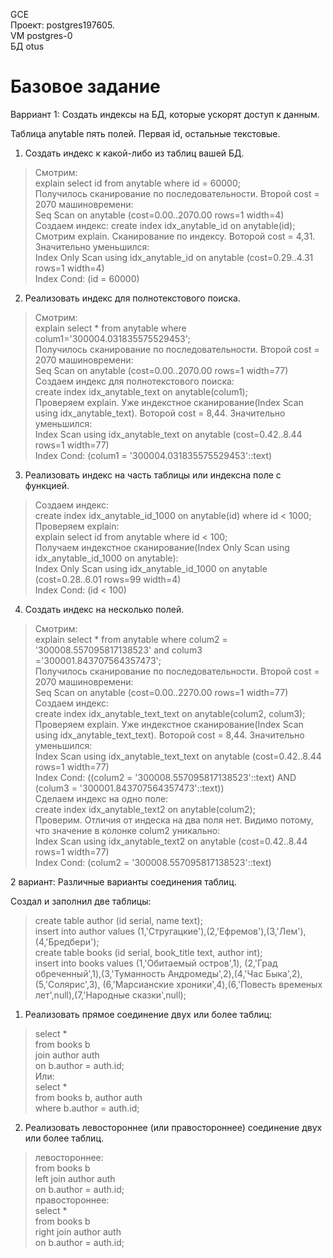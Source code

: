 GCE   
Проект: postgres197605.  
VM postgres-0  
БД otus

# Базовое задание 
Варриант 1: Создать индексы на БД, которые ускорят доступ к данным.

Таблица anytable пять полей. Первая id, остальные текстовые. 

1. Создать индекс к какой-либо из таблиц вашей БД.
 
> Смотрим:    
> explain select id from anytable where id = 60000;    
> Получилось сканирование по последовательности. Второй cost = 2070 машиновремени:   
> Seq Scan on anytable  (cost=0.00..2070.00 rows=1 width=4)   
> Создаем индекс: 
> create index idx_anytable_id on anytable(id);  
> Смотрим explain. Сканирование по индексу. Воторой cost = 4,31. Значительно уменьшился:   
> Index Only Scan using idx_anytable_id on anytable  (cost=0.29..4.31 rows=1 width=4)   
>  Index Cond: (id = 60000)    

2. Реализовать индекс для полнотекстового поиска.

> Смотрим:  
> explain select * from anytable where colum1='300004.031835575529453';  
> Получилось  сканирование по последовательности. Второй cost = 2070 машиновремени:       
> Seq Scan on anytable  (cost=0.00..2070.00 rows=1 width=77)    
> Создаем индекс для полнотекстового поиска:    
> create index idx_anytable_text on anytable(colum1);     
> Проверяем explain. Уже индекстное сканирование(Index Scan using idx_anytable_text). Воторой cost = 8,44. Значительно уменьшился:      
> Index Scan using idx_anytable_text on anytable  (cost=0.42..8.44 rows=1 width=77)  
> Index Cond: (colum1 = '300004.031835575529453'::text)

3. Реализовать индекс на часть таблицы или индексна поле с функцией.  

> Создаем индекс:  
> create index idx_anytable_id_1000 on anytable(id) where id < 1000;  
> Проверяем explain:   
> explain select id from anytable where id < 100;    
> Получаем индекстное сканирование(Index Only Scan using idx_anytable_id_1000 on anytable):   
> Index Only Scan using idx_anytable_id_1000 on anytable  (cost=0.28..6.01 rows=99 width=4)  
> Index Cond: (id < 100)   

4. Создать индекс на несколько полей.

> Смотрим:   
> explain select * from anytable where colum2 = '300008.557095817138523' and colum3 ='300001.843707564357473';   
> Получилось сканирование по последовательности. Второй cost = 2070 машиновремени:   
> Seq Scan on anytable  (cost=0.00..2270.00 rows=1 width=77)   
> Создаем индекс:  
> create index idx_anytable_text_text on anytable(colum2, colum3);    
> Проверяем explain. Уже индекстное сканирование(Index Scan using idx_anytable_text_text). Воторой cost = 8,44. Значительно уменьшился:   
> Index Scan using idx_anytable_text_text on anytable  (cost=0.42..8.44 rows=1 width=77)    
> Index Cond: ((colum2 = '300008.557095817138523'::text) AND (colum3 = '300001.843707564357473'::text))  
> Сделаем индекс на одно поле:  
> create index idx_anytable_text2 on anytable(colum2);   
> Проверим. Отличия от индеска на два поля нет. Видимо потому, что значение в колонке colum2 уникально:  
> Index Scan using idx_anytable_text2 on anytable  (cost=0.42..8.44 rows=1 width=77)   
>  Index Cond: (colum2 = '300008.557095817138523'::text)  

2 вариант: Различные варианты соединения таблиц.  
  
Создал и заполнил две таблицы:     
> create table author (id serial, name text);      
> insert into author values (1,'Стругацкие'),(2,'Ефремов'),(3,'Лем'),(4,'Бредбери');      
> create table books (id serial, book_title text, author int);     
> insert into books values (1,'Обитаемый остров',1), (2,'Град обреченный',1),(3,'Туманность Андромеды',2),(4,'Час Быка',2),(5,'Солярис',3),
					                    (6,'Марсианские хроники',4),(6,'Повесть временых лет',null),(7,'Народные сказки',null);     
                         
 1. Реализовать прямое соединение двух или более таблиц:   
 
> select *   
> from books b  
> join author auth  
>      on b.author = auth.id;  
>  Или:      
> select *   
> from books b, author auth  
> where b.author = auth.id;    

2. Реализовать левостороннее (или правостороннее) соединение двух или более таблиц.   

> левостороннее:   
> from books b    
> left join author auth   
>         on b.author = auth.id;   
> правостороннее:   
> select *    
> from books b     
> right join author auth    
>           on b.author = auth.id;     

